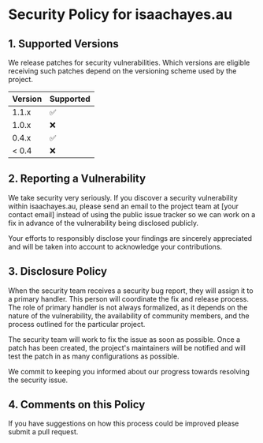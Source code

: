 # Security Policy for isaachayes.au

## 1. Supported Versions

We release patches for security vulnerabilities. Which versions are eligible receiving such patches depend on the versioning scheme used by the project.

| Version | Supported          |
| ------- | ------------------ |
| 1.1.x   | :white_check_mark: |
| 1.0.x   | :x:                |
| 0.4.x   | :white_check_mark: |
| < 0.4   | :x:                |

## 2. Reporting a Vulnerability

We take security very seriously. If you discover a security vulnerability within isaachayes.au, please send an email to the project team at [your contact email] instead of using the public issue tracker so we can work on a fix in advance of the vulnerability being disclosed publicly.

Your efforts to responsibly disclose your findings are sincerely appreciated and will be taken into account to acknowledge your contributions.

## 3. Disclosure Policy

When the security team receives a security bug report, they will assign it to a primary handler. This person will coordinate the fix and release process. The role of primary handler is not always formalized, as it depends on the nature of the vulnerability, the availability of community members, and the process outlined for the particular project.

The security team will work to fix the issue as soon as possible. Once a patch has been created, the project's maintainers will be notified and will test the patch in as many configurations as possible.

We commit to keeping you informed about our progress towards resolving the security issue.

## 4. Comments on this Policy

If you have suggestions on how this process could be improved please submit a pull request.
